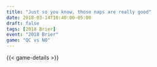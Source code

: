```yaml
---
title: "Just so you know, those naps are really good"
date: 2018-03-14T10:40:00-05:00
draft: false
tags: [2018 Brier]
event: "2018 Brier"
game: "QC vs NO"
---
```

{{< game-details >}}
<!--more--> 